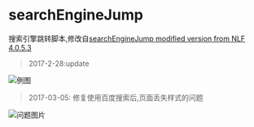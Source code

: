 # searchEngineJump
搜索引擎跳转脚本,修改自[searchEngineJump modified version from NLF 4.0.5.3](https://greasyfork.org/zh-CN/scripts/18315-searchenginejump-modified-version-from-nlf)
> 2017-2-28:update

![例图](http://iqingxin.cn/uploads/kindeditor/2017/2/95266906-fda3-11e6-9e5b-525400b9929d.png)


> 2017-03-05:
修复使用百度搜索后,页面丢失样式的问题

![问题图片](http://odp4cbmbx.bkt.clouddn.com/%E9%97%AE%E9%A2%98.png)
